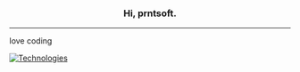 <h3 align="center">Hi, prntsoft.</h3>

--- 

love coding

[![Technologies](https://skillicons.dev/icons?i=git,vscode,js,java,ts,php,lua,html,css,kotlin,python)]()

<!--
**prntsoft/prntsoft** is a ✨ _special_ ✨ repository because its `README.md` (this file) appears on your GitHub profile.

Here are some ideas to get you started:

- 🔭 I’m currently working on ...
- 🌱 I’m currently learning ...
- 👯 I’m looking to collaborate on ...
- 🤔 I’m looking for help with ...
- 💬 Ask me about ...
- 📫 How to reach me: ...
- 😄 Pronouns: ...
- ⚡ Fun fact: ...
-->
